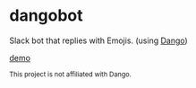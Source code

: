 # dangobot

Slack bot that replies with Emojis. (using [Dango](http://getdango.com/))

[demo](dango-demo.gif)

<small>This project is not affiliated with Dango.</small>
